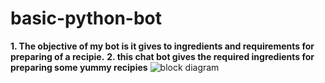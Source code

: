# basic-python-bot
<b>1. The objective of my bot is it gives to ingredients and requirements for preparing of a recipie.</b>
<b>2. this chat bot gives the required ingredients for preparing some yummy recipies</b>
<img src="file:///C:/Users/Shaik%20Farid/Desktop/git.jpeg" alt="block diagram"></img>

